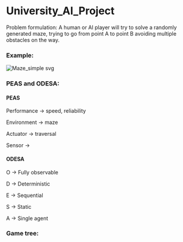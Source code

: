 # University_AI_Project

Problem formulation:
A human or AI player will try to solve a randomly generated maze, trying to go from point A to point B avoiding multiple obstacles on the way.

### Example:
![Maze_simple svg](https://user-images.githubusercontent.com/26676411/160266872-97ad649f-0f3b-4678-a5c1-eea70f047100.png)


### PEAS and ODESA:

#### PEAS
Performance -> speed, reliability

Environment -> maze

Actuator -> traversal

Sensor -> 

#### ODESA
O -> Fully observable

D -> Deterministic

E -> Sequential

S -> Static

A -> Single agent


### Game tree:

